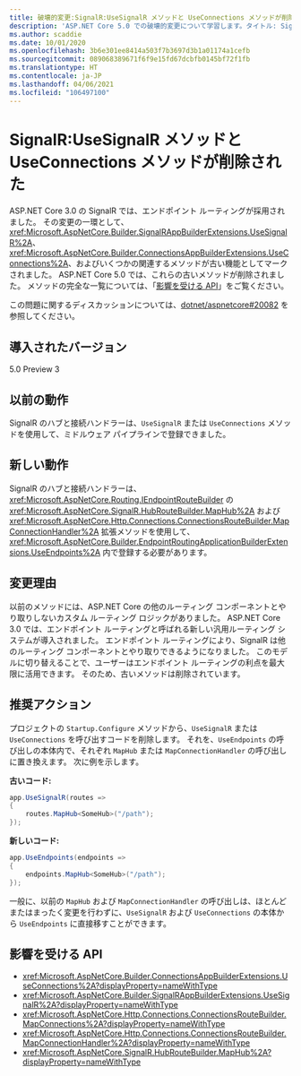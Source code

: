 ```yaml
---
title: 破壊的変更:SignalR:UseSignalR メソッドと UseConnections メソッドが削除された
description: 'ASP.NET Core 5.0 での破壊的変更について学習します。タイトル: SignalR:UseSignalR メソッドと UseConnections メソッドが削除された'
ms.author: scaddie
ms.date: 10/01/2020
ms.openlocfilehash: 3b6e301ee8414a503f7b3697d3b1a01174a1cefb
ms.sourcegitcommit: 089068389671f6f9e15fd67dcbfb0145bf72f1fb
ms.translationtype: HT
ms.contentlocale: ja-JP
ms.lasthandoff: 04/06/2021
ms.locfileid: "106497100"
---
```

# <a name="signalr-usesignalr-and-useconnections-methods-removed"></a>SignalR:UseSignalR メソッドと UseConnections メソッドが削除された

ASP.NET Core 3.0 の SignalR では、エンドポイント ルーティングが採用されました。 その変更の一環として、<xref:Microsoft.AspNetCore.Builder.SignalRAppBuilderExtensions.UseSignalR%2A>、<xref:Microsoft.AspNetCore.Builder.ConnectionsAppBuilderExtensions.UseConnections%2A>、およびいくつかの関連するメソッドが古い機能としてマークされました。 ASP.NET Core 5.0 では、これらの古いメソッドが削除されました。 メソッドの完全な一覧については、「[影響を受ける API](#affected-apis)」をご覧ください。

この問題に関するディスカッションについては、[dotnet/aspnetcore#20082](https://github.com/dotnet/aspnetcore/issues/20082) を参照してください。

## <a name="version-introduced"></a>導入されたバージョン

5.0 Preview 3

## <a name="old-behavior"></a>以前の動作

SignalR のハブと接続ハンドラーは、`UseSignalR` または `UseConnections` メソッドを使用して、ミドルウェア パイプラインで登録できました。

## <a name="new-behavior"></a>新しい動作

SignalR のハブと接続ハンドラーは、<xref:Microsoft.AspNetCore.Routing.IEndpointRouteBuilder> の <xref:Microsoft.AspNetCore.SignalR.HubRouteBuilder.MapHub%2A> および <xref:Microsoft.AspNetCore.Http.Connections.ConnectionsRouteBuilder.MapConnectionHandler%2A> 拡張メソッドを使用して、<xref:Microsoft.AspNetCore.Builder.EndpointRoutingApplicationBuilderExtensions.UseEndpoints%2A> 内で登録する必要があります。

## <a name="reason-for-change"></a>変更理由

以前のメソッドには、ASP.NET Core の他のルーティング コンポーネントとやり取りしないカスタム ルーティング ロジックがありました。 ASP.NET Core 3.0 では、エンドポイント ルーティングと呼ばれる新しい汎用ルーティング システムが導入されました。 エンドポイント ルーティングにより、SignalR は他のルーティング コンポーネントとやり取りできるようになりました。 このモデルに切り替えることで、ユーザーはエンドポイント ルーティングの利点を最大限に活用できます。 そのため、古いメソッドは削除されています。

## <a name="recommended-action"></a>推奨アクション

プロジェクトの `Startup.Configure` メソッドから、`UseSignalR` または `UseConnections` を呼び出すコードを削除します。 それを、`UseEndpoints` の呼び出しの本体内で、それぞれ `MapHub` または `MapConnectionHandler` の呼び出しに置き換えます。 次に例を示します。

**古いコード:**

```csharp
app.UseSignalR(routes =>
{
    routes.MapHub<SomeHub>("/path");
});
```

**新しいコード:**

```csharp
app.UseEndpoints(endpoints =>
{
    endpoints.MapHub<SomeHub>("/path");
});
```

一般に、以前の `MapHub` および `MapConnectionHandler` の呼び出しは、ほとんどまたはまったく変更を行わずに、`UseSignalR` および `UseConnections` の本体から `UseEndpoints` に直接移すことができます。

## <a name="affected-apis"></a>影響を受ける API

- <xref:Microsoft.AspNetCore.Builder.ConnectionsAppBuilderExtensions.UseConnections%2A?displayProperty=nameWithType>
- <xref:Microsoft.AspNetCore.Builder.SignalRAppBuilderExtensions.UseSignalR%2A?displayProperty=nameWithType>
- <xref:Microsoft.AspNetCore.Http.Connections.ConnectionsRouteBuilder.MapConnections%2A?displayProperty=nameWithType>
- <xref:Microsoft.AspNetCore.Http.Connections.ConnectionsRouteBuilder.MapConnectionHandler%2A?displayProperty=nameWithType>
- <xref:Microsoft.AspNetCore.SignalR.HubRouteBuilder.MapHub%2A?displayProperty=nameWithType>

<!--

### Category

ASP.NET Core

### Affected APIs

- `Overload:Microsoft.AspNetCore.Builder.ConnectionsAppBuilderExtensions.UseConnections`
- `Overload:Microsoft.AspNetCore.Builder.SignalRAppBuilderExtensions.UseSignalR`
- `Overload:Microsoft.AspNetCore.Http.Connections.ConnectionsRouteBuilder.MapConnections`
- `Overload:Microsoft.AspNetCore.Http.Connections.ConnectionsRouteBuilder.MapConnectionHandler`
- `Overload:Microsoft.AspNetCore.SignalR.HubRouteBuilder.MapHub`

-->
